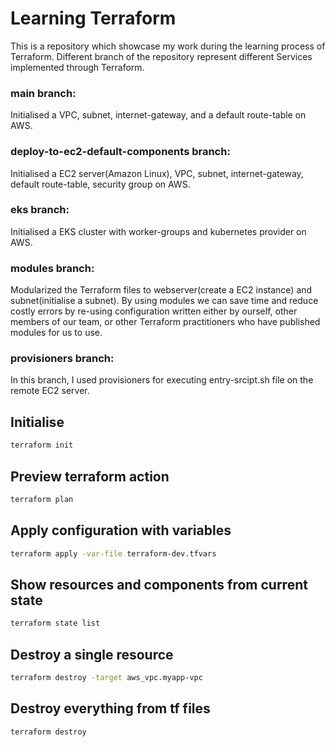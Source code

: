 # Learning Terraform 
This is a repository which showcase my work during the learning process of Terraform.
Different branch of the repository represent different Services implemented through Terraform.
### main branch:
Initialised a VPC, subnet, internet-gateway, and a default route-table on AWS.
### deploy-to-ec2-default-components branch:
Initialised a EC2 server(Amazon Linux), VPC, subnet, internet-gateway, default route-table, security group on AWS.
### eks branch:
Initialised a EKS cluster with worker-groups and kubernetes provider on AWS.
### modules branch: 
Modularized the Terraform files to webserver(create a EC2 instance) and subnet(initialise a subnet). By using modules we can save time and reduce costly errors by re-using configuration written either by ourself, other members of our team, or other Terraform practitioners who have published modules for us to use.
### provisioners branch:
In this branch, I used provisioners for executing entry-srcipt.sh file on the remote EC2 server.
## Initialise
```bash
terraform init
```
## Preview terraform action
```bash
terraform plan
```
## Apply configuration with variables
```bash
terraform apply -var-file terraform-dev.tfvars
```
## Show resources and components from current state
```bash
terraform state list
```
## Destroy a single resource
```bash
terraform destroy -target aws_vpc.myapp-vpc
```
## Destroy everything from tf files
```bash
terraform destroy
```
 
